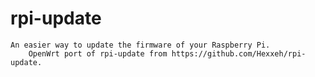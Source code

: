 rpi-update
============

	An easier way to update the firmware of your Raspberry Pi.
        OpenWrt port of rpi-update from https://github.com/Hexxeh/rpi-update.
